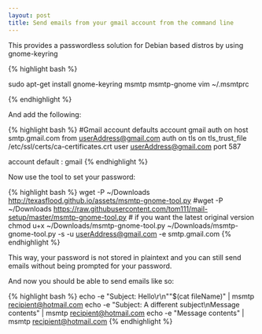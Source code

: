 ```yaml
---
layout: post
title: Send emails from your gmail account from the command line
---
```

This provides a passwordless solution for Debian based distros by using gnome-keyring


{% highlight bash %}

sudo apt-get install gnome-keyring msmtp msmtp-gnome
vim ~/.msmtprc

{% endhighlight %}

And add the following:

{% highlight bash %}
#Gmail account
defaults
account gmail
auth on
host smtp.gmail.com
from userAddress@gmail.com
auth on
tls on
tls_trust_file /etc/ssl/certs/ca-certificates.crt
user userAddress@gmail.com
port 587

account default : gmail
{% endhighlight %}

Now use the tool to set your password:

{% highlight bash %}
wget -P ~/Downloads http://texasflood.github.io/assets/msmtp-gnome-tool.py
#wget -P ~/Downloads https://raw.githubusercontent.com/tom111/mail-setup/master/msmtp-gnome-tool.py # if you want the latest original version
chmod u+x ~/Downloads/msmtp-gnome-tool.py
~/Downloads/msmtp-gnome-tool.py -s -u userAddress@gmail.com -e smtp.gmail.com
{% endhighlight %}

This way, your password is not stored in plaintext and you can still send emails without being prompted for your password.

And now you should be able to send emails like so:

{% highlight bash %}
echo -e "Subject: Hello\r\n""$(cat fileName)" | msmtp recipient@hotmail.com
echo -e "Subject: A different subject\nMessage contents" | msmtp recipient@hotmail.com
echo -e "Message contents" | msmtp recipient@hotmail.com
{% endhighlight %}
 

